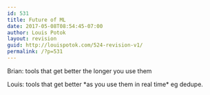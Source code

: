 ```yaml
---
id: 531
title: Future of ML
date: 2017-05-08T08:54:45-07:00
author: Louis Potok
layout: revision
guid: http://louispotok.com/524-revision-v1/
permalink: /?p=531
---
```

Brian: tools that get better the longer you use them

Louis: tools that get better \*as you use them in real time\* eg dedupe.